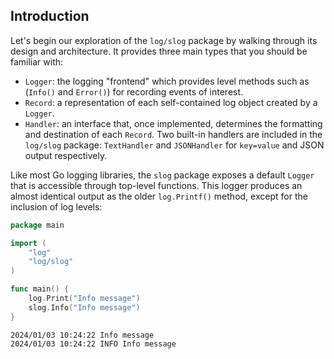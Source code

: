 ## Introduction

Let's begin our exploration of the `log/slog` package by walking through its design and architecture. It provides three main types that you should be familiar with:

- `Logger`: the logging "frontend" which provides level methods such as (`Info()` and `Error()`) for recording events of interest.
- `Record`: a representation of each self-contained log object created by a `Logger`.
- `Handler`: an interface that, once implemented, determines the formatting and destination of each `Record`. Two built-in handlers are included in the `log/slog` package: `TextHandler` and `JSONHandler` for `key=value` and JSON output respectively.

Like most Go logging libraries, the `slog` package exposes a default `Logger` that is accessible through top-level functions. This logger produces an almost identical output as the older `log.Printf()` method, except for the inclusion of log levels:

```go
package main

import (
    "log"
    "log/slog"
)

func main() {
    log.Print("Info message")
    slog.Info("Info message")
}
```

```text
2024/01/03 10:24:22 Info message
2024/01/03 10:24:22 INFO Info message
```


